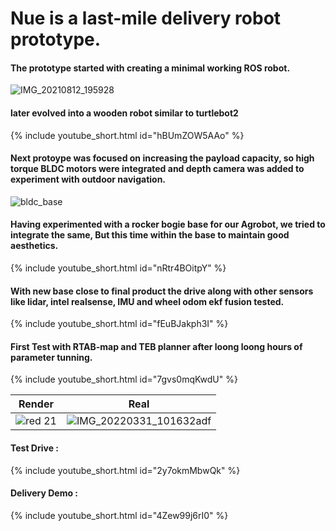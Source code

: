 # Nue is a last-mile delivery robot prototype.

#### The prototype started with creating a minimal working ROS robot.

![IMG_20210812_195928](https://user-images.githubusercontent.com/31615486/210175381-47839975-e5b0-4d75-9dcd-e13960b1170a.jpg)

#### later evolved into a wooden robot similar to turtlebot2

{% include youtube_short.html id="hBUmZOW5AAo" %}


#### Next protoype was focused on increasing the payload capacity, so high torque BLDC motors were integrated and depth camera was added to experiment with outdoor navigation.

![bldc_base](https://user-images.githubusercontent.com/31615486/210175546-b8634cfe-9030-41af-ad7d-7741d8096eac.jpg)

#### Having experimented with a rocker bogie base for our Agrobot, we tried to integrate the same, But this time within the base to maintain good aesthetics.

{% include youtube_short.html id="nRtr4BOitpY" %}


#### With new base close to final product the drive along with other sensors like lidar, intel realsense, IMU and wheel odom ekf fusion tested.

{% include youtube_short.html id="fEuBJakph3I" %}


#### First Test with RTAB-map and TEB planner after loong loong hours of parameter tunning.

{% include youtube_short.html id="7gvs0mqKwdU" %}


Render             |  Real
:-------------------------:|:-------------------------:
![red 21](https://user-images.githubusercontent.com/31615486/210176172-2a97abbe-da9a-4e4a-9747-b08333005166.png)  |  ![IMG_20220331_101632adf](https://user-images.githubusercontent.com/31615486/210176450-9957e49a-72fc-4dfc-bbea-0432dbb0fdcf.jpg)



#### Test Drive :

{% include youtube_short.html id="2y7okmMbwQk" %}


#### Delivery Demo :

{% include youtube_short.html id="4Zew99j6rI0" %}




